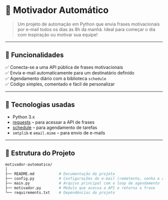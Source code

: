 # 💌 Motivador Automático

> Um projeto de automação em Python que envia frases motivacionais por e-mail todos os dias às 8h da manhã. Ideal para começar o dia com inspiração ou motivar sua equipe!

---

## 🚀 Funcionalidades

✅ Conecta-se a uma API pública de frases motivacionais  
✅ Envia e-mail automaticamente para um destinatário definido  
✅ Agendamento diário com a biblioteca `schedule`  
✅ Código simples, comentado e fácil de personalizar

---

## 🧰 Tecnologias usadas

- Python 3.x  
- [requests](https://pypi.org/project/requests/) – para acessar a API de frases  
- [schedule](https://pypi.org/project/schedule/) – para agendamento de tarefas  
- `smtplib` e `email.mime` – para envio de e-mails

---

## 📂 Estrutura do Projeto

```bash
motivador-automatico/
│
├── README.md           # Documentação do projeto
├── config.py           # Configurações do e-mail (remetente, senha e destinatário)  
├── main.py             # Arquivo principal com o loop de agendamento
├── motivador.py        # Módulo que acessa a API e retorna a frase
└── requirements.txt    # Dependências do projeto
